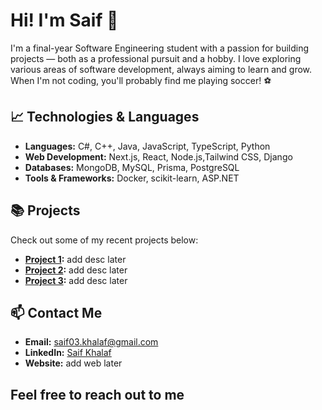 # Hi! I'm Saif 👋

I'm a final-year Software Engineering student with a passion for building projects — both as a professional pursuit and a hobby. I love exploring various areas of software development, always aiming to learn and grow. When I'm not coding, you'll probably find me playing soccer! ⚽

## 📈 Technologies & Languages

- **Languages:** C#, C++, Java, JavaScript, TypeScript, Python
- **Web Development:** Next.js, React, Node.js,Tailwind CSS, Django
- **Databases:** MongoDB, MySQL, Prisma, PostgreSQL
- **Tools & Frameworks:** Docker, scikit-learn, ASP.NET

## 📚 Projects

Check out some of my recent projects below:

- **[Project 1](https://github.com/saifkhalaf/project-1):** add desc later
- **[Project 2](https://github.com/saifkhalaf/project-2):** add desc later
- **[Project 3](https://github.com/saifkhalaf/project-3):** add desc later

## 📫 Contact Me

- **Email:** saif03.khalaf@gmail.com
- **LinkedIn:** [Saif Khalaf](https://www.linkedin.com/in/saif-khalaf-293171228/)
- **Website:** add web later

Feel free to reach out to me
---
